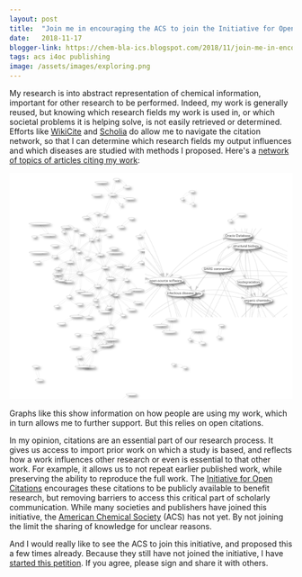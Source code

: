 ```yaml
---
layout: post
title:  "Join me in encouraging the ACS to join the Initiative for Open Citations"
date:   2018-11-17
blogger-link: https://chem-bla-ics.blogspot.com/2018/11/join-me-in-encouraging-acs-to-join.html
tags: acs i4oc publishing
image: /assets/images/exploring.png
---
```


My research is into abstract representation of chemical information, important for other research to be performed. Indeed, my work
is generally reused, but knowing which research fields my work is used in, or which societal problems it is helping solve, is not
easily retrieved or determined. Efforts like [WikiCite](https://meta.wikimedia.org/wiki/WikiCite) and
[Scholia](https://tools.wmflabs.org/scholia/topic/Q45340488) do allow me to navigate the citation network, so that I can determine
which research fields my output influences and which diseases are studied with methods I proposed. Here's a
[network of topics of articles citing my work](https://query.wikidata.org/embed.html#%23defaultView%3AGraph%0ASELECT%0A%20%20%3Ftopic1%20%3Ftopic1Label%20%3Ftopic2%20%3Ftopic2Label%20%3Fcount%0AWITH%20%7B%0A%20%20SELECT%0A%20%20%20%20(COUNT(%3Fwork)%20AS%20%3Fcount)%20%3Ftopic1%20%3Ftopic2%0A%20%20WHERE%20%7B%0A%20%20%20%20%23%20Find%20works%20that%20are%20marked%20with%20main%20subject%20of%20the%20topic.%0A%20%20%20%20%3Fwork%20wdt%3AP2860%2Fwdt%3AP50%20wd%3AQ20895241%20.%0A%20%20%20%20%0A%20%20%20%20%23%20Identify%20co-occuring%20topics.%20%0A%20%20%20%20%3Fwork%20wdt%3AP921%20%3Ftopic1%2C%20%3Ftopic2%20.%20%0A%0A%20%20%20%20%23%20article%20by%20author%0A%20%20%20%20MINUS%20%7B%20%3Fwork%20wdt%3AP50%20wd%3AQ20895241%20.%20%7D%0A%20%20%20%20FILTER%20(%20%3Ftopic1%20!%3D%20%3Ftopic2%20)%0A%20%20%7D%0A%20%20GROUP%20BY%20%3Ftopic1%20%3Ftopic2%0A%20%20ORDER%20BY%20DESC(%3Fcount)%0A%0A%20%20%23%20There%20a%20performance%20problems%20in%20the%20browser%3A%20We%20cannot%20show%20large%20graphs%2C%0A%20%20%23%20so%20we%20put%20a%20limit%20on%20the%20number%20of%20links%20displayed.%0A%20%20LIMIT%20400%0A%0A%7D%20AS%20%25results%0AWHERE%20%7B%0A%20%20INCLUDE%20%25results%0A%20%20%0A%20%20%23%20Label%20the%20results%0A%20%20SERVICE%20wikibase%3Alabel%20%7B%0A%20%20%20%20bd%3AserviceParam%20wikibase%3Alanguage%20%22en%2Cda%2Cde%2Ces%2Cfr%2Cjp%2Cnl%2Cno%2Cru%2Csv%2Czh%22.%0A%20%20%7D%0A%7D%0A%0A):

![](/assets/images/exploring.png)

Graphs like this show information on how people are using my work, which in turn allows me to further support. But this relies on
open citations.

In my opinion, citations are an essential part of our research process. It gives us access to import prior work on which a study
is based, and reflects how a work influences other research or even is essential to that other work. For example, it allows us
to not repeat earlier published work, while preserving the ability to reproduce the full work. The
[Initiative for Open Citations](https://i4oc.org/) encourages these citations to be publicly available to benefit research, but
removing barriers to access this critical part of scholarly communication. While many societies and publishers have joined this
initiative, the [American Chemical Society](https://pubs.acs.org/) (ACS) has not yet. By not joining the limit the sharing of
knowledge for unclear reasons.

And I would really like to see the ACS to join this initiative, and proposed this a few times already. Because they still have
not joined the initiative, I have [started this petition](https://www.change.org/p/the-american-chemical-society-to-join-the-initiative-for-open-citations).
If you agree, please sign and share it with others.
